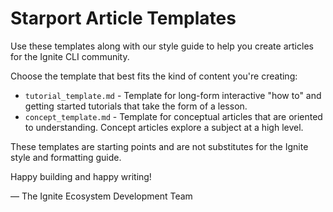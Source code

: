 # Starport Article Templates

Use these templates along with our style guide to help you create articles for the Ignite CLI community.

Choose the template that best fits the kind of content you're creating:

* `tutorial_template.md` - Template for long-form interactive "how to" and getting started tutorials that take the form of a lesson.
* `concept_template.md` - Template for conceptual articles that are oriented to understanding. Concept articles explore a subject at a high level.

These templates are starting points and are not substitutes for the Ignite style and formatting guide.

Happy building and happy writing!

— The Ignite Ecosystem Development Team
